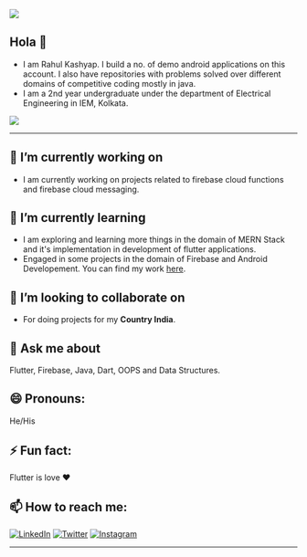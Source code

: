 
![](https://github.com/imKashyap/imKashyap/blob/master/banner.png)
## Hola 👋
* I am Rahul Kashyap. I build a no. of demo android applications on this account. I also have repositories with problems solved over different domains of competitive coding mostly in java.
* I am a 2nd year undergraduate under the department of Electrical Engineering in IEM, Kolkata.
<img src="https://github-readme-stats.vercel.app/api?username=imKashyap&&show_icons=true&title_color=ffffff&icon_color=bb2acf&text_color=daf7dc&bg_color=151515">

***

## 🔭 I’m currently working on
* I am currently working on projects related to firebase cloud functions and firebase cloud messaging.

## 🌱 I’m currently learning

* I am exploring and learning more things in the domain of MERN Stack and it's implementation in development of flutter applications.
* Engaged in some projects in the domain of Firebase and Android Developement. You can find my work [here](https://github.com/imKashyap?tab=repositories).

## 👯 I’m looking to collaborate on

* For doing projects for my **Country India**.
##  💬 Ask me about
Flutter, Firebase, Java, Dart, OOPS and Data Structures.
## 😄 Pronouns: 
He/His
## ⚡ Fun fact: 
Flutter is love :heart:
## 📫 How to reach me:
[![LinkedIn](https://img.shields.io/badge/LinkedIn-RahulKashyap-blue.svg)](https://www.linkedin.com/in/rahul-kashyap-230577195/)
[![Twitter](https://img.shields.io/badge/Twitter-imkashyap_-red.svg)](https://twitter.com/imkashyap_)
[![Instagram](https://img.shields.io/badge/Instagram-imkashyap_-yellow.svg)](https://www.instagram.com/imkashyap__/)
***

